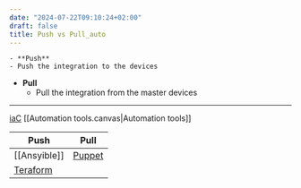 ```yaml
---
date: "2024-07-22T09:10:24+02:00"
draft: false
title: Push vs Pull_auto
---
```


    - **Push**
    - Push the integration to the devices

-   **Pull**
    -   Pull the integration from the master devices

------------------------------------------------------------------------

[iaC](/Notes/posts/cloud/iaC/iaC) \[\[Automation
tools.canvas\|Automation tools\]\]

| Push                                               | Pull                          |
|----------------------------------------------------|-------------------------------|
| \[\[Ansyible\]\]                                   | [Puppet](/Notes/posts/Puppet) |
| [Teraform](/Notes/posts/cloud/terraform/terraform) |                               |
